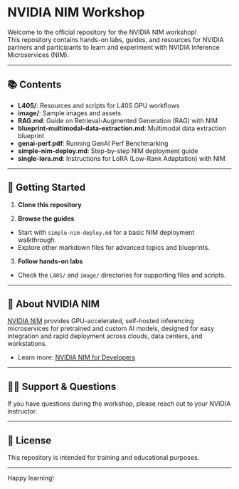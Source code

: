 # NVIDIA NIM Workshop

Welcome to the official repository for the NVIDIA NIM workshop!  
This repository contains hands-on labs, guides, and resources for NVIDIA partners and participants to learn and experiment with NVIDIA Inference Microservices (NIM).

---

## 📚 Contents

- **L40S/**: Resources and scripts for L40S GPU workflows
- **image/**: Sample images and assets 
- **RAG.md**: Guide on Retrieval-Augmented Generation (RAG) with NIM
- **blueprint-multimodal-data-extraction.md**: Multimodal data extraction blueprint
- **genai-perf.pdf**: Running GenAI Perf Benchmarking
- **simple-nim-deploy.md**: Step-by-step NIM deployment guide
- **single-lora.md**: Instructions for LoRA (Low-Rank Adaptation) with NIM

---

## 🚀 Getting Started

1. **Clone this repository**

2. **Browse the guides**  
- Start with `simple-nim-deploy.md` for a basic NIM deployment walkthrough.
- Explore other markdown files for advanced topics and blueprints.

3. **Follow hands-on labs**  
- Check the `L40S/` and `image/` directories for supporting files and scripts.

---

## 📝 About NVIDIA NIM

[NVIDIA NIM](https://developer.nvidia.com/nim) provides GPU-accelerated, self-hosted inferencing microservices for pretrained and custom AI models, designed for easy integration and rapid deployment across clouds, data centers, and workstations.

- Learn more: [NVIDIA NIM for Developers](https://developer.nvidia.com/nim)

---

## 🙋‍♂️ Support & Questions

If you have questions during the workshop, please reach out to your NVIDIA instructor.

---

## 📄 License

This repository is intended for training and educational purposes. 

---

Happy learning!
